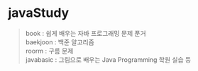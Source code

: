 # javaStudy
> book : 쉽게 배우는 자바 프로그래밍 문제 푼거<br>
> baekjoon : 백준 알고리즘<br>
> roorm : 구름 문제<br>
> javabasic : 그림으로 배우는 Java Programming 학원 실습 등
